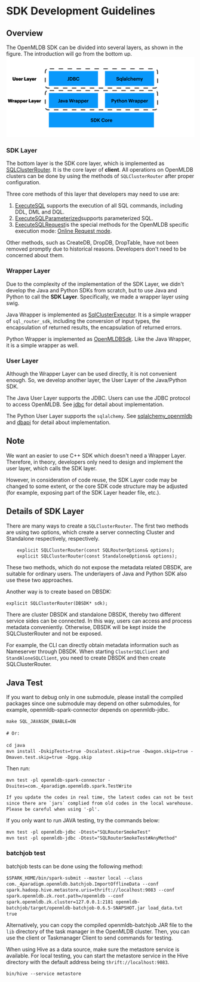 # SDK Development Guidelines

## Overview

The OpenMLDB SDK can be divided into several layers, as shown in the figure. The introduction will go from the bottom up.
![sdk layers](images/sdk_layers.png)

### SDK Layer
The bottom layer is the SDK core layer, which is implemented as [SQLClusterRouter](https://github.com/4paradigm/OpenMLDB/blob/b6f122798f567adf2bb7766e2c3b81b633ebd231/src/sdk/sql_cluster_router.h#L110). It is the  core layer of **client**. All operations on OpenMLDB clusters can be done by using the methods of `SQLClusterRouter` after proper configuration.

Three core methods of this layer that developers may need to use are:
1. [ExecuteSQL](https://github.com/4paradigm/OpenMLDB/blob/b6f122798f567adf2bb7766e2c3b81b633ebd231/src/sdk/sql_cluster_router.h#L160) supports the execution of all SQL commands, including DDL, DML and DQL.
2. [ExecuteSQLParameterized](https://github.com/4paradigm/OpenMLDB/blob/b6f122798f567adf2bb7766e2c3b81b633ebd231/src/sdk/sql_cluster_router.h#L166)supports parameterized SQL.
3. [ExecuteSQLRequest](https://github.com/4paradigm/OpenMLDB/blob/b6f122798f567adf2bb7766e2c3b81b633ebd231/src/sdk/sql_cluster_router.h#L156)is the special methods for the OpenMLDB specific execution mode: [Online Request mode](../tutorial/modes.md#4-the-online-request-mode).

Other methods, such as CreateDB, DropDB, DropTable, have not been removed promptly due to historical reasons. Developers don't need to be concerned about them.

### Wrapper Layer
Due to the complexity of the implementation of the SDK Layer, we didn't develop the Java and Python SDKs from scratch, but to use Java and Python to call the **SDK Layer**. Specifically, we made a wrapper layer using swig.

Java Wrapper is implemented as [SqlClusterExecutor](https://github.com/4paradigm/OpenMLDB/blob/main/java/openmldb-jdbc/src/main/java/com/_4paradigm/openmldb/sdk/impl/SqlClusterExecutor.java). It is a simple wrapper of `sql_router_sdk`, including the conversion of input types, the encapsulation of returned results, the encapsulation of returned errors.

Python Wrapper is implemented as [OpenMLDBSdk](https://github.com/4paradigm/OpenMLDB/blob/main/python/openmldb/sdk/sdk.py). Like the Java Wrapper, it is a simple wrapper as well.

### User Layer
Although the Wrapper Layer can be used directly, it is not convenient enough. So, we develop another layer, the User Layer of the Java/Python SDK.

The Java User Layer supports the JDBC. Users can use the JDBC protocol to access OpenMLDB. See [jdbc](https://github.com/4paradigm/OpenMLDB/tree/main/java/openmldb-jdbc/src/main/java/com/_4paradigm/openmldb/jdbc) for detail about implementation. 

The Python User Layer supports the `sqlalchemy`. See [sqlalchemy_openmldb](https://github.com/4paradigm/OpenMLDB/blob/main/python/openmldb/sqlalchemy_openmldb) and [dbapi](https://github.com/4paradigm/OpenMLDB/blob/main/python/openmldb/dbapi) for detail about implementation. 

## Note

We want an easier to use C++ SDK which doesn't need a Wrapper Layer.
Therefore, in theory, developers only need to design and implement the user layer, which calls the SDK layer.

However, in consideration of code reuse, the SDK Layer code may be changed to some extent, or the core SDK code structure may be adjusted (for example, exposing part of the SDK Layer header file, etc.).

## Details of SDK Layer 

There are many ways to create a `SQLClusterRouter`.
The first two methods are using two options, which create a server connecting Cluster and Standalone respectively, respectively.
```
    explicit SQLClusterRouter(const SQLRouterOptions& options);
    explicit SQLClusterRouter(const StandaloneOptions& options);
```
These two methods, which do not expose the metadata related DBSDK, are suitable for ordinary users. The underlayers of Java and Python SDK also use these two approaches.

Another way is to create based on DBSDK:
```
explicit SQLClusterRouter(DBSDK* sdk);
```
There are cluster DBSDK and standalone DBSDK, thereby two different service sides can be connected.
In this way, users can access and process metadata conveniently. Otherwise, DBSDK will be kept inside the SQLClusterRouter and not be exposed.

For example, the CLI can directly obtain metadata information such as Nameserver through DBSDK. When starting `ClusterSQLClient` and `StandAloneSQLClient`, you need to create DBSDK and then create SQLClusterRouter. 

## Java Test

If you want to debug only in one submodule, please install the compiled packages since one submodule may depend on other submodules, for example, openmldb-spark-connector depends on openmldb-jdbc.
```
make SQL_JAVASDK_ENABLE=ON

# Or:

cd java
mvn install -DskipTests=true -Dscalatest.skip=true -Dwagon.skip=true -Dmaven.test.skip=true -Dgpg.skip
```

Then run:

```
mvn test -pl openmldb-spark-connector -Dsuites=com._4paradigm.openmldb.spark.TestWrite
```

```{warning}
If you update the codes in real time, the latest codes can not be test since there are `jars` complied from old codes in the local warehouse.
Please be careful when using '-pl'.
```

If you only want to run JAVA testing, try the commands below:
```
mvn test -pl openmldb-jdbc -Dtest="SQLRouterSmokeTest"
mvn test -pl openmldb-jdbc -Dtest="SQLRouterSmokeTest#AnyMethod"
```

### batchjob test

batchjob tests can be done using the following method:
```
$SPARK_HOME/bin/spark-submit --master local --class com._4paradigm.openmldb.batchjob.ImportOfflineData --conf spark.hadoop.hive.metastore.uris=thrift://localhost:9083 --conf spark.openmldb.zk.root.path=/openmldb --conf spark.openmldb.zk.cluster=127.0.0.1:2181 openmldb-batchjob/target/openmldb-batchjob-0.6.5-SNAPSHOT.jar load_data.txt true
```

Alternatively, you can copy the compiled openmldb-batchjob JAR file to the `lib` directory of the task manager in the OpenMLDB cluster. Then, you can use the client or Taskmanager Client to send commands for testing.

When using Hive as a data source, make sure the metastore service is available. For local testing, you can start the metastore service in the Hive directory with the default address being `thrift://localhost:9083`.
```
bin/hive --service metastore
```
